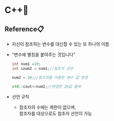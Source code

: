 # C++📜

## Reference📋

- 자신이 참조하는 변수를 대신할 수 있는 또 하나의 이름
- "변수에 별칭을 붙여주는 것입니다"

  ```c++
  int num1 =10;
  int &num2 = num1;//참조자 선언

  num2 = 20;//참조자를 이용한 변수 값 변경

  std::cout<<num2;//변경한 20값 출력
  ```

- 선언 규칙
  - 참조자의 수에는 제한이 없으며,<br>
    참조자를 대상으로도 참조자 선언이 가능
